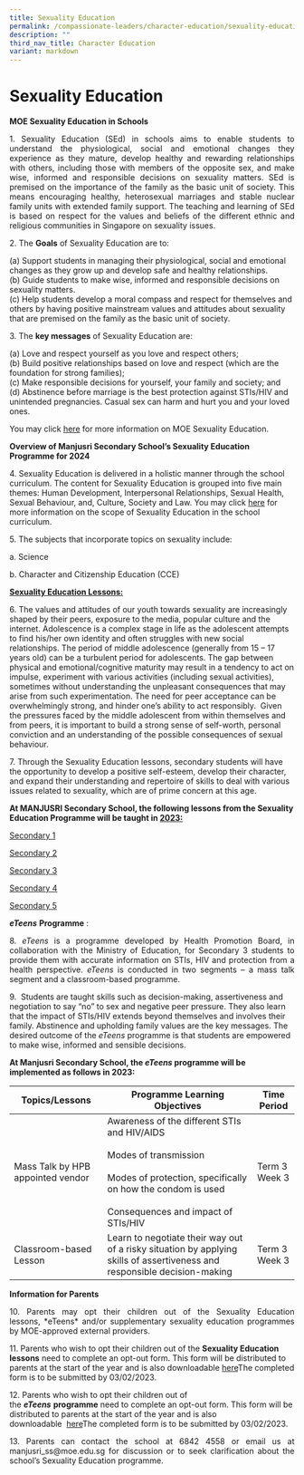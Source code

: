 ```yaml
---
title: Sexuality Education
permalink: /compassionate-leaders/character-education/sexuality-education/
description: ""
third_nav_title: Character Education
variant: markdown
---
```

# Sexuality Education

**MOE Sexuality Education in Schools**

<p style="text-align: justify;">1. Sexuality Education (SEd) in schools aims to enable students to understand the physiological, social and emotional changes they experience as they mature, develop healthy and rewarding relationships with others, including those with members of the opposite sex, and make wise, informed and responsible decisions on sexuality matters. SEd is premised on the importance of the family as the basic unit of society. This means encouraging healthy, heterosexual marriages and stable nuclear family units with extended family support. The teaching and learning of SEd is based on respect for the values and beliefs of the different ethnic and religious communities in Singapore on sexuality issues.
</p>

2\. The <b>Goals</b> of Sexuality Education are to:

(a)	Support students in managing their physiological, social and emotional changes as they grow up and develop safe and healthy relationships. <br>
(b)	Guide students to make wise, informed and responsible decisions on sexuality matters. <br>
(c)	Help students develop a moral compass and respect for themselves and others by having positive mainstream values and attitudes about sexuality that are premised on the family as the basic unit of society. 


3\. The **key messages** of Sexuality Education are:

(a)	Love and respect yourself as you love and respect others;<br>
(b)	Build positive relationships based on love and respect (which are the foundation for strong families);<br>
(c)	Make responsible decisions for yourself, your family and society; and<br>
(d)	Abstinence before marriage is the best protection against STIs/HIV and unintended pregnancies. Casual sex can harm and hurt you and your loved ones.

You may click [here](https://go.gov.sg/moe-sexuality-education)  for more information on MOE Sexuality Education.



**Overview of Manjusri Secondary School’s Sexuality Education Programme for 2024**

4\. Sexuality Education is delivered in a holistic manner through the school curriculum.&nbsp;The content for Sexuality Education is grouped into five main themes: Human Development, Interpersonal Relationships, Sexual Health, Sexual Behaviour, and, Culture, Society and Law. You may click  [here](https://go.gov.sg/moe-sexuality-education-scope) for more information on the scope of Sexuality Education in the school curriculum.

5\. The subjects that incorporate topics on sexuality include:<p></p>

a.&nbsp;Science

b.&nbsp;Character and Citizenship Education (CCE)

**<u>Sexuality Education Lessons:</u>**

6\. The values and attitudes of our youth towards sexuality are increasingly shaped by their peers, exposure to the media, popular culture and the internet. Adolescence is a complex stage in life as the adolescent attempts to find his/her own identity and often struggles with new social relationships. The period of middle adolescence (generally from 15 – 17 years old) can be a turbulent period for adolescents. The gap between physical and emotional/cognitive maturity may result in a tendency to act on impulse, experiment with various activities (including sexual activities), sometimes without understanding the unpleasant consequences that may arise from such experimentation. The need for peer acceptance can be overwhelmingly strong, and hinder one’s ability to act responsibly.&nbsp; Given the pressures faced by the middle adolescent from within themselves and from peers, it is important to build a strong sense of self-worth, personal conviction and an understanding of the possible consequences of sexual behaviour.

7\. Through the Sexuality Education lessons, secondary students will have the opportunity to develop a positive self-esteem, develop their character, and expand their understanding and repertoire of skills to deal with various issues related to sexuality, which are of prime concern at this age.

**At MANJUSRI Secondary School, the following lessons from the Sexuality Education Programme will be taught in&nbsp;<u>2023:</u>**


	
 [Secondary 1](/files/MJR%202023%20Info%20on%20SEd%20for%20schs%20website%20sec1.pdf)

[Secondary 2](/files/MJR%202023%20Info%20on%20SEd%20for%20schs%20website%20sec2.pdf) 

[Secondary 3](/files/MJR%202023%20Info%20on%20SEd%20for%20schs%20website%20sec3.pdf)

[Secondary 4](/files/MJR%202023%20Info%20on%20SEd%20for%20schs%20website%20sec4.pdf)

[Secondary 5](/files/MJR%202023%20Info%20on%20SEd%20for%20schs%20website%20sec5.pdf)
	


_**eTeens**_&nbsp;**Programme**&nbsp;:

<p style="text-align: justify;">8.&nbsp;<i>eTeens</i>&nbsp;is a programme developed by Health Promotion Board, in collaboration with the Ministry of Education, for Secondary 3 students to provide them with accurate information on STIs, HIV and protection from a health perspective.&nbsp;<i>eTeens</i>&nbsp;is conducted in two segments – a mass talk segment and a classroom-based programme.</p>

9\.&nbsp; Students are taught skills such as decision-making, assertiveness and negotiation to say “no” to sex and negative peer pressure. They also learn that the impact of STIs/HIV extends beyond themselves and involves their family. Abstinence and upholding family values are the key messages.&nbsp;The desired outcome of the&nbsp;<i>eTeens</i>&nbsp;programme is that students are empowered to make wise, informed and sensible decisions.


**At Manjusri Secondary School, the&nbsp;_eTeens_&nbsp;programme will be implemented as follows in 2023:**

| Topics/Lessons          | Programme Learning Objectives            | Time Period       |
|----------------|----------------|-------------------|
| Mass Talk by HPB appointed vendor | Awareness of the different STIs and HIV/AIDS<br><br>Modes of transmission<br><br>Modes of protection, specifically on how the condom is used<br><br>Consequences and impact of STIs/HIV<br> | Term 3 <br>Week 3 |
| Classroom-based Lesson            | Learn to negotiate their way out of a risky situation by applying skills of assertiveness and responsible decision-making<br>                                                               | Term 3 <br>Week 3 |



**Information for Parents**

<p style="text-align: justify;">10. Parents may opt their children out of the Sexuality Education lessons,&nbsp;*eTeens*&nbsp;and/or supplementary sexuality education programmes by MOE-approved external providers.</p>

11\. Parents who wish to opt their children out of the&nbsp;**Sexuality Education lessons**&nbsp;need to complete an opt-out form. This form will be distributed to parents at the start of the year and is also downloadable&nbsp;[here](/files/CCE/MJR%20MOE%20Sexuality%20Education%20Annex%20A.pdf)The completed form is to be submitted by 03/02/2023.

12\. Parents who wish to opt their children out of the&nbsp;**_eTeens_**&nbsp;**programme**&nbsp;need to complete an opt-out form. This form will be distributed to parents at the start of the year and is also downloadable&nbsp;&nbsp;[here](/files/CCE/MJR%20MOE%20Sexuality%20Education%20Annex%20B.pdf)The completed form is to be submitted by 03/02/2023.

<p style="text-align: justify;">13.&nbsp;Parents can contact the school at&nbsp;6842 4558 or email us at manjusri_ss@moe.edu.sg for discussion or to seek clarification about the school’s Sexuality Education programme.</p>